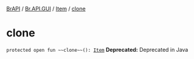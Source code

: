 [BrAPI](../../index.md) / [Br.API.GUI](../index.md) / [Item](index.md) / [clone](./clone.md)

# clone

`protected open fun ~~clone~~(): `[`Item`](index.md)
**Deprecated:** Deprecated in Java

